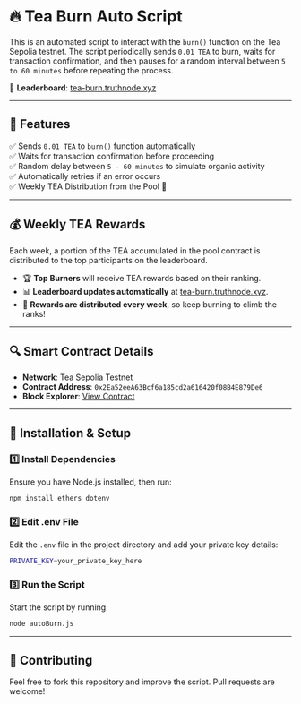 # 🔥 Tea Burn Auto Script

This is an automated script to interact with the `burn()` function on the Tea Sepolia testnet. The script periodically sends `0.01 TEA` to burn, waits for transaction confirmation, and then pauses for a random interval between `5 to 60 minutes` before repeating the process.

🔗 **Leaderboard**: [tea-burn.truthnode.xyz](https://tea-burn.truthnode.xyz)

---

## 📌 Features
✅ Sends `0.01 TEA` to `burn()` function automatically  
✅ Waits for transaction confirmation before proceeding  
✅ Random delay between `5 - 60 minutes` to simulate organic activity  
✅ Automatically retries if an error occurs  
✅ Weekly TEA Distribution from the Pool 🎉  

---

## 💰 Weekly TEA Rewards
Each week, a portion of the TEA accumulated in the pool contract is distributed to the top participants on the leaderboard.

- 🏆 **Top Burners** will receive TEA rewards based on their ranking.
- 📊 **Leaderboard updates automatically** at [tea-burn.truthnode.xyz](https://tea-burn.truthnode.xyz).
- 🔄 **Rewards are distributed every week**, so keep burning to climb the ranks!

---

## 🔍 Smart Contract Details
- **Network**: Tea Sepolia Testnet  
- **Contract Address**: `0x2Ea52eeA63Bcf6a185cd2a616420f08B4E879De6`  
- **Block Explorer**: [View Contract](https://sepolia.tea.xyz/0x2Ea52eeA63Bcf6a185cd2a616420f08B4E879De6)

---

## 🚀 Installation & Setup

### 1️⃣ Install Dependencies
Ensure you have Node.js installed, then run:
```sh
npm install ethers dotenv
```

### 2️⃣ Edit .env File
Edit the `.env` file in the project directory and add your private key details:
```sh
PRIVATE_KEY=your_private_key_here
```

### 3️⃣ Run the Script
Start the script by running:
```sh
node autoBurn.js
```

---

## 🤝 Contributing
Feel free to fork this repository and improve the script. Pull requests are welcome!

